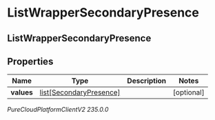 # ListWrapperSecondaryPresence

## ListWrapperSecondaryPresence

## Properties

|Name | Type | Description | Notes|
|------------ | ------------- | ------------- | -------------|
| **values** | [list[SecondaryPresence]](SecondaryPresence) |  | [optional] |



_PureCloudPlatformClientV2 235.0.0_

